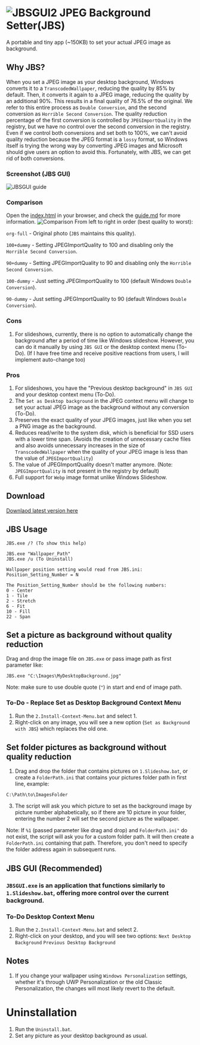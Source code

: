 # ![JBSGUI2](https://github.com/amymor/JPEG-Background-Setter-JBS/assets/54497554/7555d5e4-38a0-431f-9506-2f09921c57ab) JPEG Background Setter(JBS)
A portable and tiny app (~150KB) to set your actual JPEG image as background.

## Why JBS?
When you set a JPEG image as your desktop background, Windows converts it to a `TranscodedWallpaper`, reducing the quality by 85% by default. Then, it converts it again to a JPEG image, reducing the quality by an additional 90%. This results in a final quality of 76.5% of the original. We refer to this entire process as `Double Conversion`, and the second conversion as `Horrible Second Conversion`.
The quality reduction percentage of the first conversion is controlled by `JPEGImportQuality` in the registry, but we have no control over the second conversion in the registry. Even if we control both conversions and set both to 100%, we can't avoid quality reduction because the JPEG format is a `lossy` format, so Windows itself is trying the wrong way by converting JPEG images and Microsoft should give users an option to avoid this. Fortunately, with JBS, we can get rid of both conversions.

### Screenshot (JBS GUI)
![JBSGUI guide](https://github.com/amymor/JPEG-Background-Setter-JBS/assets/54497554/a963dcf8-19dc-4b86-8298-fd4c075403e7)

### Comparison

Open the [index.html](https://github.com/amymor/JPEG-Background-Setter-JBS/releases/download/Initial_release/index.html) in your browser, and check the [guide.md](https://github.com/amymor/JPEG-Background-Setter-JBS/releases/download/Initial_release/guide.md) for more information.
![Comparison](https://github.com/amymor/JPEG-Background-Setter-JBS/assets/54497554/8feb6e33-f949-498e-a166-48493f771a64)
From left to right in order (best quality to worst):

`org-full`	- Original photo (`JBS` maintains this quality).

`100+dummy`	- Setting JPEGImportQuality to 100 and disabling only the `Horrible Second Conversion`.

`90+dummy`	- Setting JPEGImportQuality to 90 and disabling only the `Horrible Second Conversion`.

`100-dummy`	- Just setting JPEGImportQuality to 100 (default Windows `Double Conversion`).

`90-dummy`	- Just setting JPEGImportQuality to 90 (default Windows `Double Conversion`).

### Cons
1. For slideshows, currently, there is no option to automatically change the background after a period of time like Windows slideshow. However, you can do it manually by using `JBS GUI` or the desktop context menu (To-Do). (If I have free time and receive positive reactions from users, I will implement auto-change too)

### Pros
1. For slideshows, you have the "Previous desktop background" in `JBS GUI` and your desktop context menu (To-Do). 
2. The `Set as Desktop background` in the JPEG context menu will change to set your actual JPEG image as the background without any conversion (To-Do).
3. Preserves the exact quality of your JPEG images, just like when you set a PNG image as the background.
4. Reduces read/write to the system disk, which is beneficial for SSD users with a lower time span. (Avoids the creation of unnecessary cache files and also avoids unnecessary increases in the size of `TranscodedWallpaper` when the quality of your JPEG image is less than the value of `JPEGImportQuality`)
5. The value of JPEGImportQuality doesn't matter anymore. (Note: `JPEGImportQuality` is not present in the registry by default)
6. Full support for `Webp` image format unlike Windows Slideshow.

## Download
[Downlaod latest version here](https://github.com/amymor/JPEG-Background-Setter-JBS/releases/latest)

## JBS Usage
```
JBS.exe /? (To show this help)

JBS.exe "Wallpaper_Path"
JBS.exe /u (To Uninstall)

Wallpaper position setting would read from JBS.ini:
Position_Setting_Number = N

The Position_Setting_Number should be the following numbers:
0 - Center
1 - Tile
2 - Stretch
6 - Fit
10 - Fill
22 - Span
```

## Set a picture as background without quality reduction
Drag and drop the image file on `JBS.exe` or pass image path as first parameter like:
```
JBS.exe "C:\Images\MyDesktopBackground.jpg"
```
Note: make sure to use double quote (`"`) in start and end of image path.

### To-Do - Replace Set as Desktop Background Context Menu
1. Run the `2.Install-Context-Menu.bat` and select 1.
2. Right-click on any image, you will see a new option (`Set as Background with JBS`) which replaces the old one.


## Set folder pictures as background without quality reduction
1. Drag and drop the folder that contains pictures on `1.Slideshow.bat`, or create a `FolderPath.ini` that contains your pictures folder path in first line, example:
```
C:\Path\to\ImagesFolder
```

3. The script will ask you which picture to set as the background image by picture number alphabetically, so if there are 10 picture in your folder, entering the number 2 will set the second picture as the wallpaper.

Note: If `%1` (passed parameter like drag and drop) and `FolderPath.ini"` do not exist, the script will ask you for a custom folder path. It will then create a `FolderPath.ini` containing that path. Therefore, you don't need to specify the folder address again in subsequent runs.

## JBS GUI (Recommended)
### `JBSGUI.exe` is an application that functions similarly to `1.Slideshow.bat`, offering more control over the current background.

### To-Do Desktop Context Menu
1. Run the `2.Install-Context-Menu.bat` and select 2.
2. Right-click on your desktop, and you will see two options:
`Next Desktop Background`
`Previous Desktop Background`

## Notes
1. If you change your wallpaper using `Windows Personalization` settings, whether it's through UWP Personalization or the old Classic Personalization, the changes will most likely revert to the default.


# Uninstallation
1. Run the `Uninstall.bat`.
2. Set any picture as your desktop background as usual.
